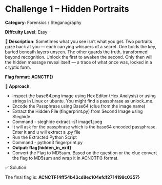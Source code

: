 # Challenge 1 – Hidden Portraits

**Category:** Forensics / Steganography

**Diffculty Level:** Easy

**📜 Description:**
  Sometimes what you see isn’t what you get.
Two portraits gaze back at you — each carrying whispers of a secret.
One holds the key, buried beneath layers unseen.
The other guards the truth, transformed beyond recognition.
Unlock the first to awaken the second. Only then will the hidden message reveal itself — a trace of what once was, locked in a cryptic form.


**Flag format: ACNCTF{}**

**🔎 Approach**

- Inspect the base64.png image using Hex Editor (Hex Analysis) or using strings in Linux or ubuntu.
You might find a passphrase as unlock_me.
- Encode the Passphrase using Base64 (clue from the image name)
- Extract the Hidden File (fingerprint.py) from Second Image using Steghide 
- Command - steghide extract -sf image1.jpeg
- It will ask for the passphrase which is the base64 encoded passphrase. Enter it and u will extract a .py file 
- Run the Extracted Python Script
- Command - python3 fingerprint.py
- **Output: flag{hidden_in_exif}**
- Convert the Flag to MD5sum. Based on the question or the clue convert the flag to MD5sum and wrap it in ACNCTF{} format.



✅ Solution

The final flag is:
**ACNCTF{4ff54b43cd8ec104efdf2714199c0357}**

























